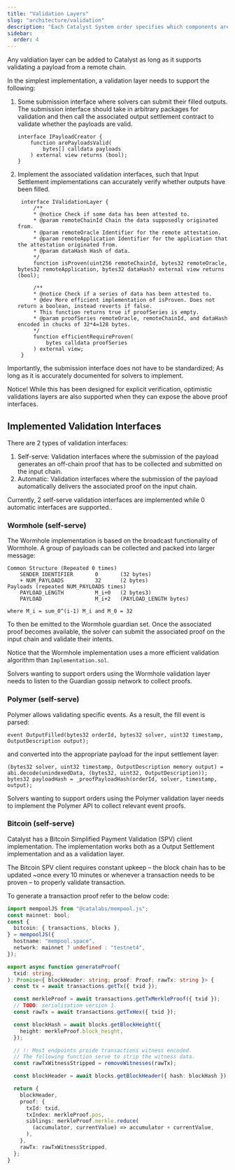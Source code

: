```yaml
---
title: "Validation Layers"
slug: "architecture/validation"
description: "Each Catalyst System order specifies which components are used for which aspects of the swap. Validation layers can be permissionlessly chosen by the issuer of an intent and anyone can write a validation layer."
sidebar:
  order: 4
---
```


Any valdiation layer can be added to Catalyst as long as it supports validating a payload from a remote chain.

In the simplest implementation, a validation layer needs to support the following:

1. Some submission interface where solvers can submit their filled outputs. The submission interface should take in arbitrary packages for validation and then call the associated output settlement contract to validate whether the payloads are valid.
    ```solidity
    interface IPayloadCreator {
        function arePayloadsValid(
            bytes[] calldata payloads
        ) external view returns (bool);
    }
    ```

2. Implement the associated validation interfaces, such that Input Settlement implementations can accurately verify whether outputs have been filled.
   ```solidity
    interface IValidationLayer {
        /**
        * @notice Check if some data has been attested to.
        * @param remoteChainId Chain the data supposedly originated from.
        * @param remoteOracle Identifier for the remote attestation.
        * @param remoteApplication Identifier for the application that the attestation originated from.
        * @param dataHash Hash of data.
        */
        function isProven(uint256 remoteChainId, bytes32 remoteOracle, bytes32 remoteApplication, bytes32 dataHash) external view returns (bool);

        /**
        * @notice Check if a series of data has been attested to.
        * @dev More efficient implementation of isProven. Does not return a boolean, instead reverts if false.
        * This function returns true if proofSeries is empty.
        * @param proofSeries remoteOracle, remoteChainId, and dataHash encoded in chucks of 32*4=128 bytes.
        */
        function efficientRequireProven(
            bytes calldata proofSeries
        ) external view;
    }
    ```

Importantly, the submission interface does not have to be standardized; As long as it is accurately documented for solvers to implement.

Notice! While this has been designed for explicit verification, optimistic validations layers are also supported when they can expose the above proof interfaces.

## Implemented Validation Interfaces

There are 2 types of validation interfaces:
1. Self-serve: Validation interfaces where the submission of the payload generates an off-chain proof that has to be collected and submitted on the input chain. 
2. Automatic: Validation interfaces where the submission of the payload automatically delivers the associated proof on the input chain.

Currently, 2 self-serve validation interfaces are implemented while 0 automatic interfaces are supported..

### Wormhole (self-serve)

The Wormhole implementation is based on the broadcast functionality of Wormhole. A group of payloads can be collected and packed into larger message:

```
Common Structure (Repeated 0 times)
    SENDER_IDENTIFIER       0       (32 bytes)
    + NUM_PAYLOADS          32      (2 bytes)
Payloads (repeated NUM_PAYLOADS times)
    PAYLOAD_LENGTH          M_i+0   (2 bytes3)
    PAYLOAD                 M_i+2   (PAYLOAD_LENGTH bytes)

where M_i = sum_0^(i-1) M_i and M_0 = 32
```

To then be emitted to the Wormhole guardian set. Once the associated proof becomes available, the solver can submit the associated proof on the input chain and validate their intents.

Notice that the Wormhole implementation uses a more efficient validation algorithm than `Implementation.sol`.

Solvers wanting to support orders using the Wormhole validation layer needs to listen to the Guardian gossip network to collect proofs.

### Polymer (self-serve)

Polymer allows validating specific events. As a result, the fill event is parsed: 
```solidity
event OutputFilled(bytes32 orderId, bytes32 solver, uint32 timestamp, OutputDescription output);
```

and converted into the appropriate payload for the input settlement layer:
```solidity
(bytes32 solver, uint32 timestamp, OutputDescription memory output) = abi.decode(unindexedData, (bytes32, uint32, OutputDescription));
bytes32 payloadHash = _proofPayloadHash(orderId, solver, timestamp, output);
```

Solvers wanting to support orders using the Polymer validation layer needs to implement the Polymer API to collect relevant event proofs.


### Bitcoin (self-serve)

Catalyst has a Bitcoin Simplified Payment Validation (SPV) client implementation. The implementation works both as a Output Settlement implementation and as a validation layer.

The Bitcoin SPV client requires constant upkeep – the block chain has to be updated ~once every 10 minutes or whenever a transaction needs to be proven – to properly validate transaction.

To generate a transaction proof refer to the below code:

```typescript
import mempoolJS from "@catalabs/mempool.js";
const mainnet: bool;
const {
  bitcoin: { transactions, blocks },
} = mempoolJS({
  hostname: "mempool.space",
  network: mainnet ? undefined : "testnet4",
});

export async function generateProof(
  txid: string,
): Promise<{ blockHeader: string; proof: Proof; rawTx: string }> {
  const tx = await transactions.getTx({ txid });

  const merkleProof = await transactions.getTxMerkleProof({ txid });
  // TODO: serialisation version 1.
  const rawTx = await transactions.getTxHex({ txid });

  const blockHash = await blocks.getBlockHeight({
    height: merkleProof.block_height,
  });

  // !: Most endpoints proide transactions witness encoded.
  // The following function serve to strip the witness data.
  const rawTxWitnessStripped = removeWitnesses(rawTx);

  const blockHeader = await blocks.getBlockHeader({ hash: blockHash });

  return {
    blockHeader,
    proof: {
      txId: txid,
      txIndex: merkleProof.pos,
      siblings: merkleProof.merkle.reduce(
        (accumulator, currentValue) => accumulator + currentValue,
      ),
    },
    rawTx: rawTxWitnessStripped,
  };
}
```
